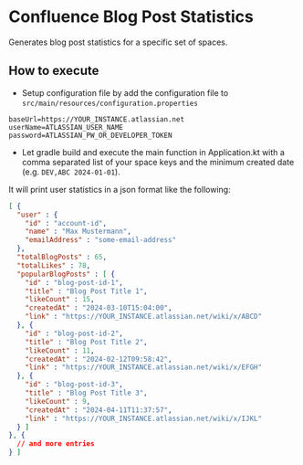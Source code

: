 # Confluence Blog Post Statistics

Generates blog post statistics for a specific set of spaces.

## How to execute

* Setup configuration file by add the configuration file to `src/main/resources/configuration.properties`
```properties
baseUrl=https://YOUR_INSTANCE.atlassian.net
userName=ATLASSIAN_USER_NAME
password=ATLASSIAN_PW_OR_DEVELOPER_TOKEN
```
* Let gradle build and execute the main function in Application.kt with a comma separated list of your space keys and the minimum created date (e.g. `DEV,ABC 2024-01-01`).

It will print user statistics in a json format like the following:

```json
[ {
  "user" : {
    "id" : "account-id",
    "name" : "Max Mustermann",
    "emailAddress" : "some-email-address"
  },
  "totalBlogPosts" : 65,
  "totalLikes" : 78,
  "popularBlogPosts" : [ {
    "id" : "blog-post-id-1",
    "title" : "Blog Post Title 1",
    "likeCount" : 15,
    "createdAt" : "2024-03-10T15:04:00",
    "link" : "https://YOUR_INSTANCE.atlassian.net/wiki/x/ABCD"
  }, {
    "id" : "blog-post-id-2",
    "title" : "Blog Post Title 2",
    "likeCount" : 11,
    "createdAt" : "2024-02-12T09:58:42",
    "link" : "https://YOUR_INSTANCE.atlassian.net/wiki/x/EFGH"
  }, {
    "id" : "blog-post-id-3",
    "title" : "Blog Post Title 3",
    "likeCount" : 9,
    "createdAt" : "2024-04-11T11:37:57",
    "link" : "https://YOUR_INSTANCE.atlassian.net/wiki/x/IJKL"
  } ]
}, {
  // and more entries
} ]
```
